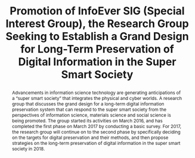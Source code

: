 ---
abstract: Advancements in information science technology are generating anticipations
  of a “super smart society” that integrates the physical and cyber worlds. A research
  group that discusses the grand design for a long-term digital information preservation
  system that can respond to the super smart society from the perspectives of information
  science, materials science and social science is being promoted. The group started
  its activities on March 2016, and has completed the first phase on March 2017 by
  conducting a basic survey. For 2017, the research group will continue on to the
  second phase by specifically deciding on the targets for digital preservation and
  their methods, and then propose strategies on the long-term preservation of digital
  information in the super smart society in 2018.
creators:
- Minato, Kotaro
- Kasahara, Shoji
- Nojima, Hideo
date: null
document_url: https://services.phaidra.univie.ac.at/api/object/o:931133/download
grand_parent: iPRES
institutions: []
keywords:
- kyoto
- poster
landing_page_url: https://phaidra.univie.ac.at/o:931133
language: eng
layout: publication
license: CC BY-SA 4.0 International
notes_url: null
parent: iPRES 2017
presentation_url: null
publication_type: paper
size: 22038
source_name: iPRES
title: Promotion of InfoEver SIG (Special Interest Group), the Research Group Seeking
  to Establish a Grand Design for Long-Term Preservation of Digital Information in
  the Super Smart Society
year: 2017
---